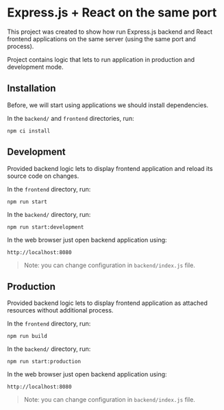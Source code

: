 # Express.js + React on the same port 

This project was created to show how run Express.js backend and React frontend applications on the same server (using the same port and process).

Project contains logic that lets to run application in production and development mode.

## Installation

Before, we will start using applications we should install dependencies. 

In the `backend/` and `frontend` directories, run:

```
npm ci install
```

## Development

Provided backend logic lets to display frontend application and reload its source code on changes.

In the `frontend` directory, run:

```
npm run start
```

In the `backend/` directory, run:

```
npm run start:development
```

In the web browser just open backend application using:

```
http://localhost:8080
```

> Note: you can change configuration in `backend/index.js` file.

## Production

Provided backend logic lets to display frontend application as attached resources without additional process.

In the `frontend` directory, run:

```
npm run build
```

In the `backend/` directory, run:

```
npm run start:production
```

In the web browser just open backend application using:

```
http://localhost:8080
```

> Note: you can change configuration in `backend/index.js` file.